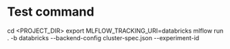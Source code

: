 # Test command

cd <PROJECT_DIR>
export MLFLOW_TRACKING_URI=databricks
mlflow run . -b databricks --backend-config cluster-spec.json --experiment-id <experiment-id>
